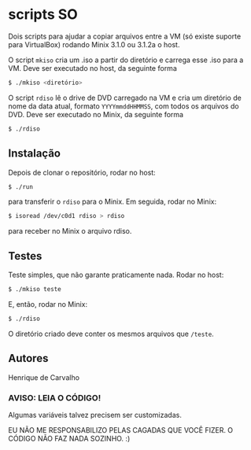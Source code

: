 # scripts SO

Dois scripts para ajudar a copiar arquivos entre a VM (só existe suporte para VirtualBox) rodando Minix 3.1.0 ou 3.1.2a o host.

O script `mkiso` cria um .iso a partir do diretório e carrega esse .iso para a VM. Deve ser executado no host, da seguinte forma

```bash 
$ ./mkiso <diretório>
``` 

O script `rdiso` lê o drive de DVD carregado na VM e cria um diretório de nome da data atual, formato `YYYYmmddHHMMSS`, com todos os arquivos do DVD. Deve ser executado no Minix, da seguinte forma

```bash
$ ./rdiso
```

## Instalação

Depois de clonar o repositório, rodar no host: 

```bash
$ ./run
```

para transferir o `rdiso` para o Minix. Em seguida, rodar no Minix:

```bash
$ isoread /dev/c0d1 rdiso > rdiso
```

para receber no Minix o arquivo rdiso.


## Testes

Teste simples, que não garante praticamente nada. Rodar no host:

```bash
$ ./mkiso teste
```

E, então, rodar no Minix:

```bash
$ ./rdiso
```

O diretório criado deve conter os mesmos arquivos que `/teste`.

## Autores

Henrique de Carvalho

### AVISO: LEIA O CÓDIGO! 

Algumas variáveis talvez precisem ser customizadas.

EU NÃO ME RESPONSABILIZO PELAS CAGADAS QUE VOCÊ FIZER. O CÓDIGO NÃO FAZ NADA SOZINHO. :)
